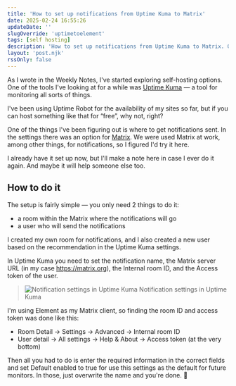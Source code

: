```yaml
---
title: 'How to set up notifications from Uptime Kuma to Matrix'
date: 2025-02-24 16:55:26
updateDate: ''
slugOverride: 'uptimetoelement'
tags: [self hosting]
description: 'How to set up notifications from Uptime Kuma to Matrix. Quick and easy.'
layout: 'post.njk'
rssOnly: false
---
```


As I wrote in the Weekly Notes, I've started exploring self-hosting options. One of the tools I've looking at for a while was [Uptime Kuma](https://uptime.kuma.pet) — a tool for monitoring all sorts of things.

I've been using Uptime Robot for the availability of my sites so far, but if you can host something like that for “free”, why not, right?

One of the things I've been figuring out is where to get notifications sent. In the settings there was an option for [Matrix](https://matrix.org). We were used Matrix at work, among other things, for notifications, so I figured I'd try it here.

I already have it set up now, but I'll make a note here in case I ever do it again. And maybe it will help someone else too.

## How to do it
The setup is fairly simple — you only need 2 things to do it:
- a room within the Matrix where the notifications will go
- a user who will send the notifications

I created my own room for notifications, and I also created a new user based on the recommendation in the Uptime Kuma settings.

In Uptime Kuma you need to set the notification name, the Matrix server URL (in my case https://matrix.org), the Internal room ID, and the Access token of the user.

> ![Notification settings in Uptime Kuma](/images/uptimekuma.webp)
> Notification settings in Uptime Kuma

I'm using Element as my Matrix client, so finding the room ID and access token was done like this:
- Room Detail → Settings → Advanced → Internal room ID
- User detail → All settings → Help & About → Access token (at the very bottom)

Then all you had to do is enter the required information in the correct fields and set Default enabled to true for use this settings as the default for future monitors. In those, just overwrite the name and you're done. 🙂
